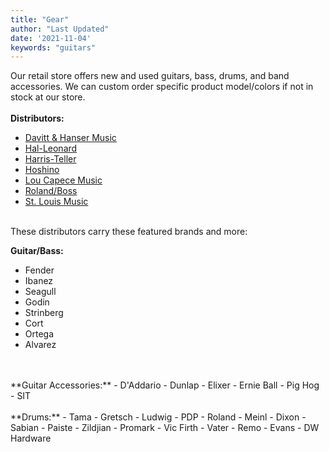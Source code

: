 ```yaml
---
title: "Gear"
author: "Last Updated"
date: '2021-11-04'
keywords: "guitars"
---
```


Our retail store offers new and used guitars, bass, drums, and band accessories.  We can custom order specific product model/colors if not in stock at our store. <br>
<br>
**Distributors:**
  - [Davitt & Hanser Music](https://davitthanseronline.com/)
  - [Hal-Leonard](https://www.halleonard.com/68/distributed-instrumentsgeargifts) 
  - [Harris-Teller](https://www.shopharristeller.com/21-22-Catalog/index.html)
  - [Hoshino](http://hoshinousa.com/)
  - [Lou Capece Music](https://www.loucapecemusic.com/aboutus.asp)
  - [Roland/Boss](https://www.roland.com/us/)
  - [St. Louis Music](https://www.stlouismusic.com/brands/)
  
<br>
These distributors carry these featured brands and more: <br>

**Guitar/Bass:**
- Fender 
- Ibanez 
- Seagull
- Godin 
- Strinberg
- Cort
- Ortega
- Alvarez 
<br>
<br>
**Guitar Accessories:**
- D'Addario
- Dunlap
- Elixer
- Ernie Ball
- Pig Hog
- SIT
<br>
<br>
**Drums:**
- Tama
- Gretsch
- Ludwig
- PDP
- Roland
- Meinl
- Dixon 
- Sabian
- Paiste
- Zildjian
- Promark
- Vic Firth
- Vater
- Remo
- Evans
- DW Hardware

  
  

